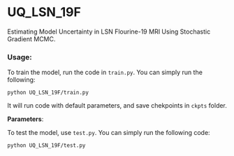 # UQ_LSN_19F
Estimating Model Uncertainty in LSN Flourine-19 MRI Using Stochastic Gradient MCMC.


### Usage:

To train the model, run the code in `train.py`. You can simply run the following:

`python UQ_LSN_19F/train.py`

It will run code with default parameters, and save chekpoints in `ckpts` folder.

**Parameters**:


To test the model, use `test.py`. You can simply run the following code:

`python UQ_LSN_19F/test.py`



